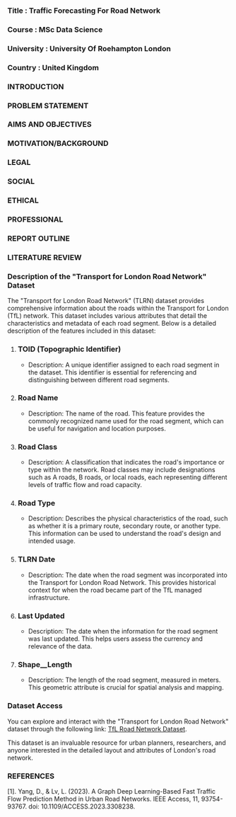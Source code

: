 ### Title : Traffic Forecasting For Road Network
### Course : MSc Data Science
### University : University Of Roehampton London
### Country : United Kingdom

   ###                                                              INTRODUCTION




###                                                               PROBLEM STATEMENT








###                                                               AIMS AND OBJECTIVES





###                                                             MOTIVATION/BACKGROUND 










###                                                                   LEGAL 










###                                                                 SOCIAL













###                                                                ETHICAL 













###                                                                   PROFESSIONAL 












###                                                                REPORT OUTLINE













###                                                               LITERATURE REVIEW












### Description of the "Transport for London Road Network" Dataset

The "Transport for London Road Network" (TLRN) dataset provides comprehensive information about the roads within the Transport for London (TfL) network. This dataset includes various attributes that detail the characteristics and metadata of each road segment. Below is a detailed description of the features included in this dataset:

1. ### TOID (Topographic Identifier)
   - Description: A unique identifier assigned to each road segment in the dataset. This identifier is essential for referencing and distinguishing between different road segments.

2. ### Road Name
   - Description: The name of the road. This feature provides the commonly recognized name used for the road segment, which can be useful for navigation and location purposes.


3. ### Road Class
   - Description: A classification that indicates the road's importance or type within the network. Road classes may include designations such as A roads, B roads, or local roads, each representing different levels of traffic flow and road capacity.


4. ### Road Type
   - Description: Describes the physical characteristics of the road, such as whether it is a primary route, secondary route, or another type. This information can be used to understand the road's design and intended usage.


5. ### TLRN Date
   - Description: The date when the road segment was incorporated into the Transport for London Road Network. This provides historical context for when the road became part of the TfL managed infrastructure.


6. ### Last Updated
   - Description: The date when the information for the road segment was last updated. This helps users assess the currency and relevance of the data.


7. ### Shape__Length
   - Description: The length of the road segment, measured in meters. This geometric attribute is crucial for spatial analysis and mapping.


### Dataset Access

You can explore and interact with the "Transport for London Road Network" dataset through the following link: [TfL Road Network Dataset](https://gis-tfl.opendata.arcgis.com/datasets/TfL::transport-for-london-road-network-tlrn-1/explore?showTable=true).

This dataset is an invaluable resource for urban planners, researchers, and anyone interested in the detailed layout and attributes of London's road network.












###                                                                                  REFERENCES 
[1]. Yang, D., & Lv, L. (2023). A Graph Deep Learning-Based Fast Traffic Flow Prediction Method in Urban Road Networks. IEEE Access, 11, 93754-93767. doi: 10.1109/ACCESS.2023.3308238.



